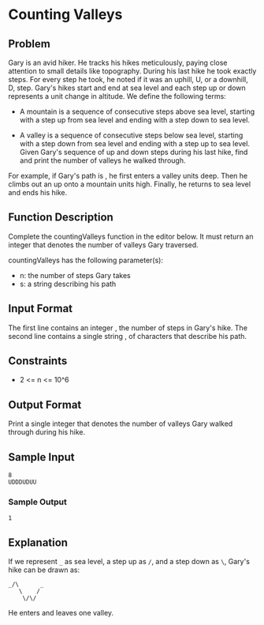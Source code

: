 # Counting Valleys

## Problem

Gary is an avid hiker. He tracks his hikes meticulously, paying close attention to small details like topography. During his last hike he took exactly  steps. For every step he took, he noted if it was an uphill, U, or a downhill, D,  step. Gary's hikes start and end at sea level and each step up or down represents a  unit change in altitude. We define the following terms:

* A mountain is a sequence of consecutive steps above sea level, starting with a step up from sea level and ending with a step down to sea level.

* A valley is a sequence of consecutive steps below sea level, starting with a step down from sea level and ending with a step up to sea level.
Given Gary's sequence of up and down steps during his last hike, find and print the number of valleys he walked through.

For example, if Gary's path is , he first enters a valley  units deep. Then he climbs out an up onto a mountain  units high. Finally, he returns to sea level and ends his hike.

## Function Description

Complete the countingValleys function in the editor below. It must return an integer that denotes the number of valleys Gary traversed.

countingValleys has the following parameter(s):

* n: the number of steps Gary takes
* s: a string describing his path

## Input Format

The first line contains an integer , the number of steps in Gary's hike.
The second line contains a single string , of  characters that describe his path.

## Constraints

* 2 <= n <= 10^6

## Output Format

Print a single integer that denotes the number of valleys Gary walked through during his hike.

## Sample Input

```
8
UDDDUDUU
```

### Sample Output

```
1
```

## Explanation

If we represent `_` as sea level, a step up as `/`, and a step down as `\`, Gary's hike can be drawn as:

```
_/\      _
   \    /
    \/\/
```
He enters and leaves one valley.